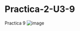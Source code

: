 # Practica-2-U3-9
Practica 9
![image](https://github.com/JulioCesarTorresMorales/Practica-2-U3-9/assets/149040136/6e24c577-1907-40db-a71b-00bc6ce1b77a)
